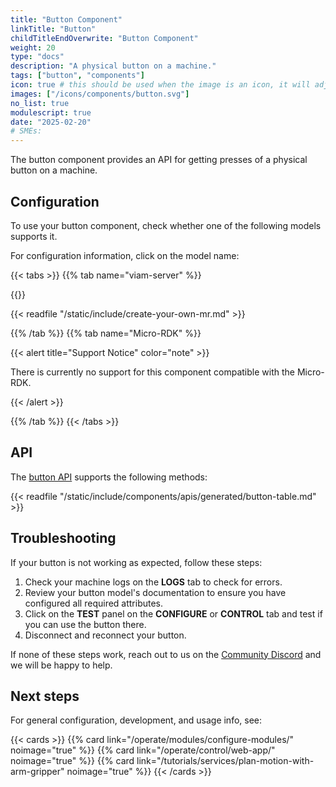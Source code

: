 ```yaml
---
title: "Button Component"
linkTitle: "Button"
childTitleEndOverwrite: "Button Component"
weight: 20
type: "docs"
description: "A physical button on a machine."
tags: ["button", "components"]
icon: true # this should be used when the image is an icon, it will adjust the sizing and object-fit
images: ["/icons/components/button.svg"]
no_list: true
modulescript: true
date: "2025-02-20"
# SMEs:
---
```


The button component provides an API for getting presses of a physical button on a machine.

## Configuration

To use your button component, check whether one of the following models supports it.

For configuration information, click on the model name:

{{< tabs >}}
{{% tab name="viam-server" %}}

{{<resources api="rdk:component:button" type="component" no-intro="true">}}

{{< readfile "/static/include/create-your-own-mr.md" >}}

{{% /tab %}}
{{% tab name="Micro-RDK" %}}

{{< alert title="Support Notice" color="note" >}}

There is currently no support for this component compatible with the Micro-RDK.

{{< /alert >}}

{{% /tab %}}
{{< /tabs >}}

## API

The [button API](/dev/reference/apis/components/button/) supports the following methods:

{{< readfile "/static/include/components/apis/generated/button-table.md" >}}

## Troubleshooting

If your button is not working as expected, follow these steps:

1. Check your machine logs on the **LOGS** tab to check for errors.
1. Review your button model's documentation to ensure you have configured all required attributes.
1. Click on the **TEST** panel on the **CONFIGURE** or **CONTROL** tab and test if you can use the button there.
1. Disconnect and reconnect your button.

If none of these steps work, reach out to us on the [Community Discord](https://discord.gg/viam) and we will be happy to help.

## Next steps

For general configuration, development, and usage info, see:

{{< cards >}}
{{% card link="/operate/modules/configure-modules/" noimage="true" %}}
{{% card link="/operate/control/web-app/" noimage="true" %}}
{{% card link="/tutorials/services/plan-motion-with-arm-gripper" noimage="true" %}}
{{< /cards >}}

